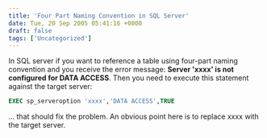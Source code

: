```yaml
---
title: 'Four Part Naming Convention in SQL Server'
date: Tue, 20 Sep 2005 05:41:16 +0000
draft: false
tags: ['Uncategorized']
---
```


In SQL server if you want to reference a table using four-part naming convention and you receive the error message: **Server 'xxxx' is not configured for DATA ACCESS**. Then you need to execute this statement against the target server:

```sql
EXEC sp_serveroption 'xxxx','DATA ACCESS',TRUE 
```

... that should fix the problem. An obvious point here is to replace xxxx with the target server.